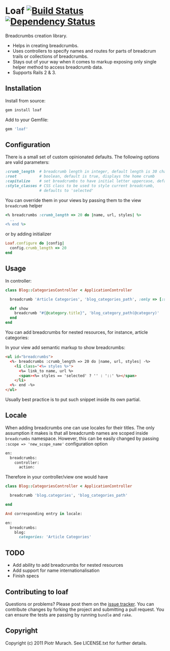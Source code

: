 # Loaf [![Build Status](https://secure.travis-ci.org/peter-murach/loaf.png?branch=master)][travis] [![Dependency Status](https://gemnasium.com/peter-murach/loaf.png?travis)][gemnasium]

[travis]: http://travis-ci.org/peter-murach/loaf
[gemnasium]: https://gemnasium.com/peter-murach/loaf

Breadcrumbs creation library.

* Helps in creating breadcrumbs.
* Uses controllers to specify names and routes for parts of breadcrum trails or collections of breadcrumbs.
* Stays out of your way when it comes to markup exposing only single helper method to access breadcrumb data.
* Supports Rails 2 & 3.

## Installation

Install from source:

```ruby
gem install loaf
```

Add to your Gemfile:

```ruby
gem 'loaf'
```

## Configuration

There is a small set of custom opinionated defaults. The following options are valid parameters:

```ruby
:crumb_length  # breadcrumb length in integer, default length is 30 characters
:root          # boolean, default is true, displays the home crumb
:capitalize    # set breadcrumbs to have initial letter uppercase, default false
:style_classes # CSS class to be used to style current breadcrumb,
               # defaults to 'selected'
```

You can override them in your views by passing them to the view `breadcrumb` helper

```ruby
<% breadcrumbs :crumb_length => 20 do |name, url, styles| %>
  ..
<% end %>
```

or by adding initializer

```ruby
Loaf.configure do |config|
  config.crumb_length => 20
end
```

## Usage

In controller:

```ruby
class Blog::CategoriesController < ApplicationController

  breadcrumb 'Article Categories', 'blog_categories_path', :only => [:show]

  def show
    breadcrumb "#{@category.title}", 'blog_category_path(@category)'
  end
end
```

You can add breadcrumbs for nested resources, for instance, article categories:

In your view add semantic markup to show breadcrumbs:

```html
<ul id="breadcrumbs">
  <%- breadcrumbs :crumb_length => 20 do |name, url, styles| -%>
    <li class="<%= styles %>">
      <%= link_to name, url %>
      <span><%= styles == 'selected' ? '' : '::' %></span>
    </li>
  <%- end -%>
</ul>
```

Usually best practice is to put such snippet inside its own partial.

## Locale

When adding breadcrumbs one can use locales for their titles. The only assumption it makes is that all breadcrumb names are scoped inside `breadcrumbs` namespace. However, this can be easily changed by passing `:scope => 'new_scope_name'` configuration option

```ruby
en:
  breadcrumbs:
    controller:
      action:
```

Therefore in your controller/view one would have

```ruby
class Blog::CategoriesController < ApplicationController

  breadcrumb 'blog.categories', 'blog_categories_path'

end

And corresponding entry in locale:

en:
  breadcrumbs:
    blog:
      categories: 'Article Categories'
```

## TODO

* Add ability to add breadcrumbs for nested resources
* Add support for name internationalisation
* Finish specs

## Contributing to loaf

Questions or problems? Please post them on the [issue tracker](https://github.com/peter-murach/loaf/issues). You can contribute changes by forking the project and submitting a pull request. You can ensure the tests are passing by running `bundle` and `rake`.

## Copyright

Copyright (c) 2011 Piotr Murach. See LICENSE.txt for
further details.
